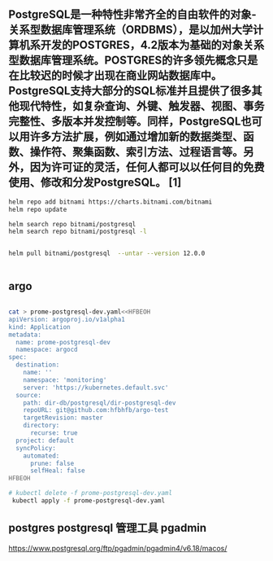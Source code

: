 

## 

## PostgreSQL是一种特性非常齐全的自由软件的对象-关系型数据库管理系统（ORDBMS），是以加州大学计算机系开发的POSTGRES，4.2版本为基础的对象关系型数据库管理系统。POSTGRES的许多领先概念只是在比较迟的时候才出现在商业网站数据库中。PostgreSQL支持大部分的SQL标准并且提供了很多其他现代特性，如复杂查询、外键、触发器、视图、事务完整性、多版本并发控制等。同样，PostgreSQL也可以用许多方法扩展，例如通过增加新的数据类型、函数、操作符、聚集函数、索引方法、过程语言等。另外，因为许可证的灵活，任何人都可以以任何目的免费使用、修改和分发PostgreSQL。 [1] 


``` bash
helm repo add bitnami https://charts.bitnami.com/bitnami
helm repo update

helm search repo bitnami/postgresql  
helm search repo bitnami/postgresql -l


helm pull bitnami/postgresql  --untar --version 12.0.0



```


## argo
``` bash

cat > prome-postgresql-dev.yaml<<HFBEOH
apiVersion: argoproj.io/v1alpha1
kind: Application
metadata:
  name: prome-postgresql-dev
  namespace: argocd
spec:
  destination:
    name: ''
    namespace: 'monitoring'
    server: 'https://kubernetes.default.svc'
  source:
    path: dir-db/postgresql/dir-postgresql-dev
    repoURL: git@github.com:hfbhfb/argo-test
    targetRevision: master
    directory:
      recurse: true
  project: default
  syncPolicy:
    automated:
      prune: false
      selfHeal: false
HFBEOH

# kubectl delete -f prome-postgresql-dev.yaml
 kubectl apply -f prome-postgresql-dev.yaml

```


## postgres postgresql 管理工具 pgadmin
https://www.postgresql.org/ftp/pgadmin/pgadmin4/v6.18/macos/



